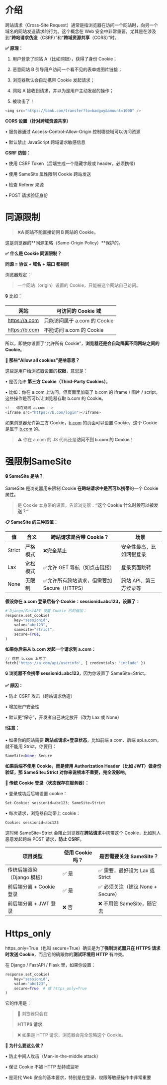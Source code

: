 # 介绍

跨站请求（Cross-Site Request）通常是指浏览器在访问一个网站时，向另一个域名的网站发送请求的行为。这个概念在 Web 安全中非常重要，尤其是在涉及到“**跨站请求伪造**（CSRF）”和“**跨域资源共享**（CORS）”时。

**✅ 原理：**

1.	用户登录了网站 A（比如网银），获得了身份 Cookie；

2.	恶意网站 B 引导用户访问一个看不见的表单或图片链接；

3.	浏览器默认会自动携带 Cookie 发起请求；

4.	网站 A 接收到请求，并以为是用户主动发起的操作；

5.	被攻击了！

```python
<img src="https://bank.com/transfer?to=badguy&amount=1000" />
```

**CORS 设置（针对跨域资源共享）**

•	服务器通过 Access-Control-Allow-Origin 控制哪些域可以访问资源

•	默认禁止 JavaScript 跨域请求敏感信息

**CSRF 防御：**

•	使用 CSRF Token（后端生成一个隐藏字段或 header，必须携带）

•	使用 SameSite 属性限制 Cookie 跨站发送

•	检查 Referer 来源

•	POST 请求验证身份

# 同源限制

> ❌**A 网站不能直接访问 B 网站的 Cookie。**
> 

这是浏览器的**同源策略（Same-Origin Policy）**保护的。

**✅ 什么是 Cookie 同源限制？**

**同源 = 协议 + 域名 + 端口 都相同**

浏览器规定：

> 一个网站（origin）设置的 Cookie，只能被这个网站自己访问。
> 

🔒 比如：

| **网站** | **可访问的 Cookie 域** |
| --- | --- |
| https://a.com | 只能访问属于 a.com 的 Cookie |
| https://b.com | 不能访问 a.com 的 Cookie |

所以，即使你设置了“允许所有 Cookie”，**浏览器还是会自动隔离不同网站之间的 Cookie**。

**🍪 那些“Allow all cookies”是啥意思？**

这些是用户给浏览器设置的**权限**，意思是：

•	是否允许 **第三方 Cookie（Third-Party Cookies）**。

•	比如：你在 a.com 上访问，但页面里加载了 b.com 的 iframe / 图片 / script，这些操作是否可以让浏览器存取 b.com 的 Cookie。

```python
<!-- 你在访问 a.com -->
<iframe src="https://b.com/login"></iframe>
```

如果浏览器允许第三方 Cookie，[b.com](http://b.com/) 的页面可以设置 Cookie，这个 Cookie 是属于 [b.com](http://b.com/) 的。

> ⚠️ 你在 a.com 的 JS 代码还是**访问不到 b.com 的 Cookie！**
> 

# 强限制SameSite

**🔒 SameSite 是啥？**

SameSite 是浏览器用来限制 Cookie **在跨站请求中是否可以携带**的一个 Cookie 属性。

> 是 Cookie 本身带的设置，告诉浏览器：**“这个 Cookie 什么时候可以被发送？”**
> 

**📋 SameSite 的三种取值：**

| **值** | **含义** | **跨站请求是否带 Cookie？** | **场景** |
| --- | --- | --- | --- |
| Strict | 严格模式 | ❌完全禁止 | 安全性最高，比如网银登录 |
| Lax | 宽松模式 | ✅允许 GET 导航（如点击链接） | 登录页面跳转 |
| None | 无限制 | ✅允许所有跨站请求，但需要加 Secure（HTTPS） | 跨站 API、第三方登录等 |

**假设你在 a.com 登录后有个 Cookie：sessionid=abc123，设置了：**

```python
# Django/FastAPI 设置 Cookie 的时候加：
response.set_cookie(
    key="sessionid",
    value="abc123",
    samesite="strict",
    secure=True,
)
```

**如果你后来从 b.com 发起一个请求到 a.com：**

```python
// 你在 b.com 上写了
fetch('https://a.com/api/userinfo', { credentials: 'include' })
```

🔒 **浏览器不会携带 sessionid=abc123**，因为你设置了 SameSite=Strict。

**✅ 原因：**

•	防止 CSRF 攻击（跨站请求伪造）

•	增加账户安全性

•	默认更“保守”，开发者自己决定放开（改为 Lax 或 None）

**❗注意：**

•	如果你的网站需要 **跨站点请求+登录状态**，比如前端 a.com、后端 api.a.com，就不能用 Strict，你要用：

```python
SameSite=None; Secure
```

**如果后端不使用 Cookie，而是使用 Authorization Header（比如 JWT）做身份验证，那 SameSite=Strict 对你来说根本不重要，完全没影响。**

**🔐 传统 Cookie 登录（状态保存在服务器）：**

•	登录成功后后端设置 cookie：

```python
Set-Cookie: sessionid=abc123; SameSite=Strict
```

•	每次请求，浏览器自动带上 cookie：

```python
Cookie: sessionid=abc123
```

这时候 SameSite=Strict 会阻止浏览器在**跨站请求**中携带这个 Cookie，比如别人恶意发起跨站 POST 请求，**防止 CSRF**。

| **项目类型** | **使用 Cookie 吗？** | **是否需要关注 SameSite？** |
| --- | --- | --- |
| 传统后端渲染（Django 模板） | ✅ 是 | ✅ 需要，最好设为 Lax 或 Strict |
| 前后端分离 + Cookie 登录 | ✅ 是 | ✅ 必须关注（建议 None + Secure） |
| 前后端分离 + JWT 登录 | ❌ 否 | ❌ 不用管 SameSite，随它去 |

# Https_only

https_only=True（也叫 secure=True）确实是为了**强制浏览器只在 HTTPS 请求时发送 Cookie**，而且它的确跟你的**测试环境用 HTTP** 有冲突。

在 Django / FastAPI / Flask 里，如果你设置：

```python
response.set_cookie(
    key="sessionid",
    value="abc123",
    secure=True  # 或 https_only=True
)
```

它的作用是：

> 🚫 浏览器只会在
> 
> 
> **HTTPS 请求**
> 

> ❌ 如果是 HTTP 请求，浏览器会完全忽略这个 Cookie。
> 

**🔐 为什么要这么做？**

•	防止中间人攻击（Man-in-the-middle attack）

•	保证 Cookie 不被 HTTP 劫持或监听

•	是现代 Web 安全的基本要求，特别是在登录、权限等敏感操作中非常重要